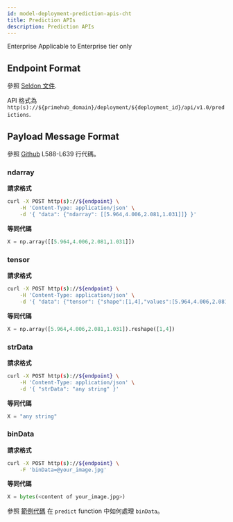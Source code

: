 ```yaml
---
id: model-deployment-prediction-apis-cht
title: Prediction APIs
description: Prediction APIs
---
```


<div class="ee-only tooltip">Enterprise
  <span class="tooltiptext">Applicable to Enterprise tier only</span>
</div>

## Endpoint Format

參照 [Seldon 文件](https://docs.seldon.io/projects/seldon-core/en/latest/reference/apis/external-prediction.html#prediction). 

API 格式為 `http(s)://${primehub_domain}/deployment/${deployment_id}/api/v1.0/predictions`.

## Payload Message Format

參照 [Github](https://github.com/SeldonIO/seldon-core/blob/v1.5.0/python/seldon_core/utils.py#L588-L639) L588-L639 行代碼。

### ndarray

**請求格式**

```bash
curl -X POST http(s)://${endpoint} \
    -H 'Content-Type: application/json' \
    -d '{ "data": {"ndarray": [[5.964,4.006,2.081,1.031]]} }'
```

**等同代碼**

```python
X = np.array([[5.964,4.006,2.081,1.031]])
```

### tensor

**請求格式**

```bash
curl -X POST http(s)://${endpoint} \
    -H 'Content-Type: application/json' \
    -d '{ "data": {"tensor": {"shape":[1,4],"values":[5.964,4.006,2.081,1.031]}} }'
```

**等同代碼**

```python
X = np.array([5.964,4.006,2.081,1.031]).reshape([1,4])
```

### strData

**請求格式**

```bash
curl -X POST http(s)://${endpoint} \
    -H 'Content-Type: application/json' \
    -d '{ "strData": "any string" }'
```

**等同代碼**

```python
X = "any string"
```

### binData

**請求格式**

```bash
curl -X POST http(s)://${endpoint} \
    -F 'binData=@your_image.jpg'
```

**等同代碼**

```python
X = bytes(<content of your_image.jpg>)
```

參照 [範例代碼](https://github.com/InfuseAI/model-deployment-examples/blob/36abce467ab321aa4fdfd7dbb075e1532267ba6d/keras_mnist/MyModel.py#L13-L16) 在 `predict` function 中如何處理 `binData`。